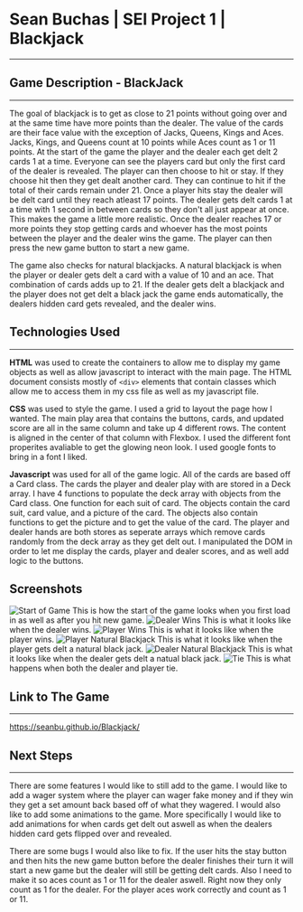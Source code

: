 # Sean Buchas | SEI Project 1 | Blackjack
---

## Game Description - BlackJack
---
The goal of blackjack is to get as close to 21 points without going over and at the same time have more points than the dealer. The value of the cards are their face value with the exception of Jacks, Queens, Kings and Aces. Jacks, Kings, and Queens count at 10 points while Aces count as 1 or 11 points. At the start of the game the player and the dealer each get delt 2 cards 1 at a time. Everyone can see the players card but only the first card of the dealer is revealed. The player can then choose to hit or stay. If they choose hit then they get dealt another card. They can continue to hit if the total of their cards remain under 21. Once a player hits stay the dealer will be delt card until they reach atleast 17 points. The dealer gets delt cards 1 at a time with 1 second in between cards so they don't all just appear at once. This makes the game a little more realistic. Once the dealer reaches 17 or more points they stop getting cards and whoever has the most points between the player and the dealer wins the game. The player can then press the new game button to start a new game.

The game also checks for natural blackjacks. A natural blackjack is when the player or dealer gets delt a card with a value of 10 and an ace. That combination of cards adds up to 21. If the dealer gets delt a blackjack and the player does not get delt a black jack the game ends automatically, the dealers hidden card gets revealed, and the dealer wins.

## Technologies Used
---
**HTML** was used to create the containers to allow me to display my game objects as well as allow javascript to interact with the main page. The HTML document consists mostly of `<div>` elements that contain classes which allow me to access them in my css file as well as my javascript file.

**CSS** was used to style the game. I used a grid to layout the page how I wanted. The main play area that contains the buttons, cards, and updated score are all in the same column and take up 4 different rows. The content is aligned in the center of that column with Flexbox. I used the different font properites avaliable to get the glowing neon look. I used google fonts to bring in a font I liked.

**Javascript** was used for all of the game logic. All of the cards are based off a Card class. The cards the player and dealer play with are stored in a Deck array. I have 4 functions to populate the deck array with objects from the Card class. One function for each suit of card. The objects contain the card suit, card value, and a picture of the card. The objects also contain functions to get the picture and to get the value of the card. The player and dealer hands are both stores as seperate arrays which remove cards randomly from the deck array as they get delt out. I manipulated the DOM in order to let me display the cards, player and dealer scores, and as well add logic to the buttons.

## Screenshots

![Start of Game](https://i.imgur.com/B6RMCfH.png)
This is how the start of the game looks when you first load in as well as after you hit new game.
![Dealer Wins](https://i.imgur.com/F4S4FOA.png)
This is what it looks like when the dealer wins.
![Player Wins](https://i.imgur.com/NNOnNZo.png)
This is what it looks like when the player wins.
![Player Natural Blackjack](https://i.imgur.com/461wJga.png)
This is what it looks like when the player gets delt a natural black jack.
![Dealer Natural Blackjack](https://i.imgur.com/6nIkMwm.png)
This is what it looks like when the dealer gets delt a natual black jack.
![Tie](https://i.imgur.com/IgHNASC.png)
This is what happens when both the dealer and player tie.




## Link to The Game
---
https://seanbu.github.io/Blackjack/

## Next Steps
---
There are some features I would like to still add to the game. I would like to add a wager system where the player can wager fake money and if they win they get a set amount back based off of what they wagered. I would also like to add some animations to the game. More specifically I would like to add animations for when cards get delt out aswell as when the dealers hidden card gets flipped over and revealed.

There are some bugs I would also like to fix. If the user hits the stay button and then hits the new game button before the dealer finishes their turn it will start a new game but the dealer will still be getting delt cards. Also I need to make it so aces count as 1 or 11 for the dealer aswell. Right now they only count as 1 for the dealer. For the player aces work correctly and count as 1 or 11.
